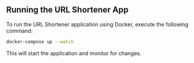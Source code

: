 ## Running the URL Shortener App

To run the URL Shortener application using Docker, execute the following command:

```bash
docker-compose up --watch
```

This will start the application and monitor for changes.